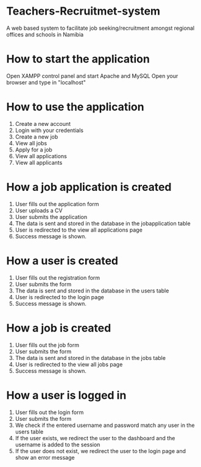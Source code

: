 # Teachers-Recruitmet-system
A web based system to facilitate job seeking/recruitment amongst regional offices and schools in Namibia

# How to start the application
Open XAMPP control panel and start Apache and MySQL
Open your browser and type in "localhost"

# How to use the application
1. Create a new account
2. Login with your credentials
3. Create a new job
4. View all jobs
5. Apply for a job
6. View all applications
7. View all applicants

# How a job application is created
1. User fills out the application form
2. User uploads a CV
3. User submits the application
4. The data is sent and stored in the database in the jobapplication table
5. User is redirected to the view all applications page
6. Success message is shown.

# How a user is created
1. User fills out the registration form
2. User submits the form
3. The data is sent and stored in the database in the users table
4. User is redirected to the login page
5. Success message is shown.

# How a job is created
1. User fills out the job form
2. User submits the form
3. The data is sent and stored in the database in the jobs table
4. User is redirected to the view all jobs page
5. Success message is shown.

# How a user is logged in
1. User fills out the login form
2. User submits the form
3. We check if the entered username and password match any user in the users table
4. If the user exists, we redirect the user to the dashboard and the username is added to the session
5. If the user does not exist, we redirect the user to the login page and show an error message

